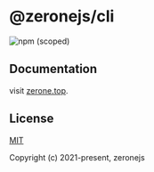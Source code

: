 # @zeronejs/cli

![npm (scoped)](https://img.shields.io/npm/v/@zeronejs/cli)
 
## Documentation

visit [zerone.top](https://zerone.top/guide/cli.html).

## License

[MIT](https://opensource.org/licenses/MIT)

Copyright (c) 2021-present, zeronejs
